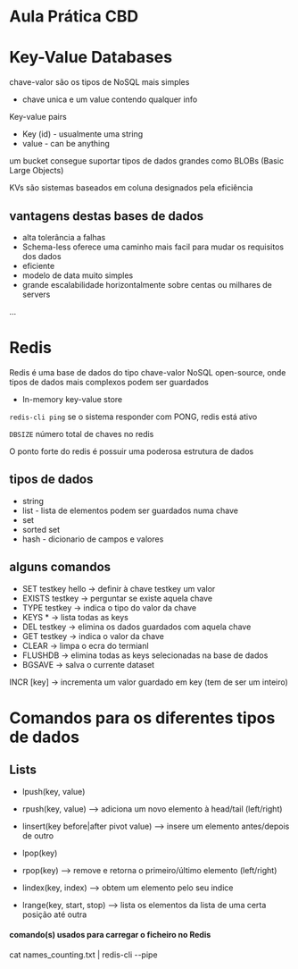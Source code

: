 # Aula Prática CBD

# Key-Value Databases

chave-valor são os tipos de NoSQL mais simples
* chave unica e um value contendo qualquer info

Key-value pairs 
* Key (id) - usualmente uma string
* value - can be anything

um bucket consegue suportar tipos de dados grandes como BLOBs (Basic Large Objects)

KVs são sistemas baseados em coluna designados pela eficiência

## vantagens destas bases de dados
* alta tolerância a falhas
* Schema-less oferece uma caminho mais facil para mudar os requisitos dos dados
* eficiente
* modelo de data muito simples
* grande escalabilidade horizontalmente sobre centas ou milhares de servers

 ...
 
 
# Redis

Redis é uma base de dados do tipo chave-valor NoSQL open-source, onde tipos de dados mais complexos podem ser guardados 
* In-memory key-value store

```redis-cli ping``` se o sistema responder com PONG, redis está ativo

```DBSIZE``` número total de chaves no redis 

O ponto forte do redis é possuir uma poderosa estrutura de dados

## tipos de dados
* string
* list - lista de elementos podem ser guardados numa chave
* set
* sorted set
* hash - dicionario de campos e valores

## alguns comandos 

* SET testkey hello  -> definir à chave testkey um valor
* EXISTS testkey -> perguntar se existe aquela chave
* TYPE testkey -> indica o tipo do valor da chave
* KEYS * -> lista todas as keys
* DEL testkey -> elimina os dados guardados com aquela chave
* GET testkey -> indica o valor da chave
* CLEAR -> limpa o ecra do termianl
* FLUSHDB -> elimina todas as keys selecionadas na base de dados
* BGSAVE -> salva o currente dataset

INCR [key] -> incrementa um valor guardado em key (tem de ser um inteiro)


# Comandos para os diferentes tipos de dados

## Lists

* lpush(key, value)
* rpush(key, value)
    --> adiciona um novo elemento à head/tail (left/right)

* linsert(key before|after pivot value)
    --> insere um elemento antes/depois de outro

* lpop(key)
* rpop(key)
    --> remove e retorna o primeiro/último elemento (left/right)

* lindex(key, index)
    --> obtem um elemento pelo seu indice

* lrange(key, start, stop)
    --> lista os elementos da lista de uma certa posição até outra



#### comando(s) usados para carregar o ficheiro no Redis 

cat names_counting.txt | redis-cli --pipe
